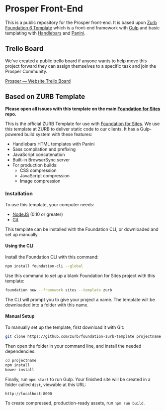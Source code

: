 # Prosper Front-End
This is a public repository for the Prosper front-end. It is based upon [Zurb Foundation 6 Template](https://github.com/zurb/foundation-sites-template) which is a front-end framework with [Gulp]() and basic templating with [Handlebars]() and [Panini]().

## Trello Board
We've created a public trello board if anyone wants to help move this project forward they can assign themselves to a specific task and join the Prosper Community.

[Prosper — Website Trello Board](https://trello.com/b/yDgQXvDZ/prosper-website)

## Based on ZURB Template

**Please open all issues with this template on the main [Foundation for Sites](https://github.com/zurb/foundation-sites/issues) repo.**

This is the official ZURB Template for use with [Foundation for Sites](http://foundation.zurb.com/sites). We use this template at ZURB to deliver static code to our clients. It has a Gulp-powered build system with these features:

- Handlebars HTML templates with Panini
- Sass compilation and prefixing
- JavaScript concatenation
- Built-in BrowserSync server
- For production builds:
  - CSS compression
  - JavaScript compression
  - Image compression

### Installation

To use this template, your computer needs:

- [NodeJS](https://nodejs.org/en/) (0.10 or greater)
- [Git](https://git-scm.com/)

This template can be installed with the Foundation CLI, or downloaded and set up manually.

#### Using the CLI

Install the Foundation CLI with this command:

```bash
npm install foundation-cli --global
```

Use this command to set up a blank Foundation for Sites project with this template:

```bash
foundation new --framework sites --template zurb
```

The CLI will prompt you to give your project a name. The template will be downloaded into a folder with this name.

#### Manual Setup

To manually set up the template, first download it with Git:

```bash
git clone https://github.com/zurb/foundation-zurb-template projectname
```

Then open the folder in your command line, and install the needed dependencies:

```bash
cd projectname
npm install
bower install
```

Finally, run `npm start` to run Gulp. Your finished site will be created in a folder called `dist`, viewable at this URL:

```
http://localhost:8000
```

To create compressed, production-ready assets, run `npm run build`.
